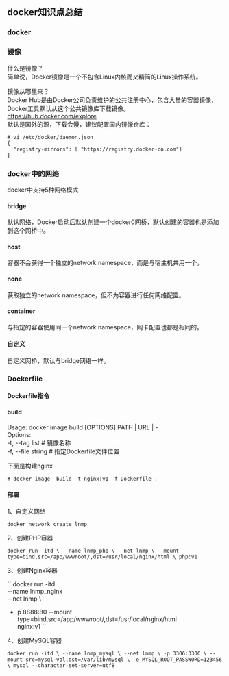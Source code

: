 ## docker知识点总结

### docker

### 镜像 

什么是镜像？   
简单说，Docker镜像是一个不包含Linux内核而又精简的Linux操作系统。  

镜像从哪里来？  
Docker Hub是由Docker公司负责维护的公共注册中心，包含大量的容器镜像，Docker工具默认从这个公共镜像库下载镜像。  
https://hub.docker.com/explore  
默认是国外的源，下载会慢，建议配置国内镜像仓库：   
````
# vi /etc/docker/daemon.json 
{
  "registry-mirrors": [ "https://registry.docker-cn.com"]
}
````
  

### docker中的网络

docker中支持5种网络模式  

#### bridge

默认网络，Docker启动后默认创建一个docker0网桥，默认创建的容器也是添加到这个网桥中。 

#### host 

容器不会获得一个独立的network namespace，而是与宿主机共用一个。

#### none

获取独立的network namespace，但不为容器进行任何网络配置。

#### container

与指定的容器使用同一个network namespace，网卡配置也都是相同的。

#### 自定义
  
自定义网桥，默认与bridge网络一样。

### Dockerfile

#### Dockerfile指令

#### build

Usage:  docker image build [OPTIONS] PATH | URL | -  
Options:  
-t, --tag list     # 镜像名称  
-f, --file string  # 指定Dockerfile文件位置  

下面是构建nginx
 
````
# docker image  build -t nginx:v1 -f Dockerfile .
```` 

#### 部署
  
1、自定义网络  

``
docker network create lnmp
``

2、创建PHP容器  

``
docker run -itd \
--name lnmp_php \
--net lnmp \
--mount type=bind,src=/app/wwwroot/,dst=/usr/local/nginx/html \
php:v1
``

3、创建Nginx容器  

``
docker run -itd \
--name lnmp_nginx \
--net lnmp \
- p 8888:80
--mount type=bind,src=/app/wwwroot/,dst=/usr/local/nginx/html \
nginx:v1
``

4、创建MySQL容器  

``
docker run -itd \
--name lnmp_mysql \
--net lnmp \
-p 3306:3306 \
--mount src=mysql-vol,dst=/var/lib/mysql \
-e MYSQL_ROOT_PASSWORD=123456 \
mysql --character-set-server=utf8
``
